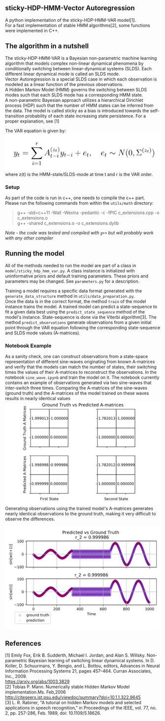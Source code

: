 ## sticky-HDP-HMM-Vector Autoregression
A python implementation of the sticky-HDP-HMM-VAR model[1].  
For a fast implementation of stable HMM algorithms[2], some functions were implemented in C++.

## The algorithm in a nutshell
The sticky-HDP-HMM-VAR is a Bayesian non-parametric machine learning algorithm that models complex non-linear dynamical phenomena by conditionally switching between linear-dynamical systems (SLDS). 
Each different linear dynamical mode is called an SLDS mode.  
Vector Autoregression is a special SLDS case in which each observation is modeled as a linear function of the previous observations.   
A Hidden Markov Model (HMM) governs the switching between SLDS modes such that each SLDS mode has a corresponding  HMM state.   
A non-parametric Bayesian approach utilizes a hierarchical Dirichlet process (HDP) such that the number of HMM states can be inferred from the data. The model is called sticky as a bias is introduced towards the self-transition probability of each state increasing state persistence. 
For a proper explanation, see [1]

The VAR equation is given by:  
![VAR_equation](images/var_equation.png?raw=true "Equation")  
where z(t) is the HMM-state/SLDS-mode at time t and r is the VAR order.

### Setup
As part of the code is run in c++, one needs to compile the c++ part.  
Please run the following commands from within the `utils/math` directory:
> g++ -std=c++11 -Wall -Wextra -pedantic -c -fPIC c_extensions.cpp -o c_extensions.o  
> g++ -shared c_extensions.o -o c_extensions.dylib

*Note - the code was tested and compiled with `g++` but will probably work with any other compiler*

## Running the model
All of the methods needed to run the model are part of a class in `model/sticky_hdp_hmm_var.py`.
A class instance is initialized with uninformative priors and default training parameters.
These priors and parameters may be changed. See `parameters.py` for a description. 

Training a model requires a specific data format generated with
 the `generate_data_structure` method in `utils/data_preparation.py`.  
Once the data is in the correct format, the method `train` of the model instance trains the model.
A trained model can predict a state-sequence to fit a given data best using the `predict_state_sequence` method of the model's instance. State-sequence is done via the Viterbi algorithm[3].
The method `predict_observations` generate observations from a given initial point through the VAR equation following the corresponding state-sequence and SLDS mode values (A-matrices).

### Notebook Example
As a sanity check, one can construct observations from a state-space representation of different sine-waves originating from known A-matrices and verify that the models can match the number of states, their switching times the values of their A-matrices to reconstruct the observations. 
In the notebook `sine_wave.ipynb` and train the model on it.
The notebook currently contains an example of observations generated via two sine-waves that inter-switch three times.
Comparing the A-matrices of the sine-waves (ground truth) and the A-matrices of the model trained on these waves 
results in nearly identical values
![A_matrices](images/a_matrices.png)
Generating observations using the trained model's A-matrices generates nearly identical observations to the ground truth, making it very difficult to observe the differences. 

![sine_wave](images/sine_wave.png)




## References
[1] Emily Fox, Erik B. Sudderth, Michael I. Jordan, and Alan S. Willsky. Non-parametric
Bayesian learning of switching linear dynamical systems. In D. Koller, D. Schuurmans,
Y. Bengio, and L. Bottou, editors, Advances in Neural Information Processing Systems 21,
pages 457–464. Curran Associates, Inc., 2009.  
https://arxiv.org/abs/1003.3829  
[2] Tobias P. Mann.  Numerically stable Hidden Markov Model implementation.Ms. Feb,2006  
http://citeseerx.ist.psu.edu/viewdoc/summary?doi=10.1.1.322.9645  
[3] L. R. Rabiner, "A tutorial on hidden Markov models and selected applications in speech recognition," in Proceedings of the IEEE, vol. 77, no. 2, pp. 257-286, Feb. 1989, doi: 10.1109/5.18626. 
